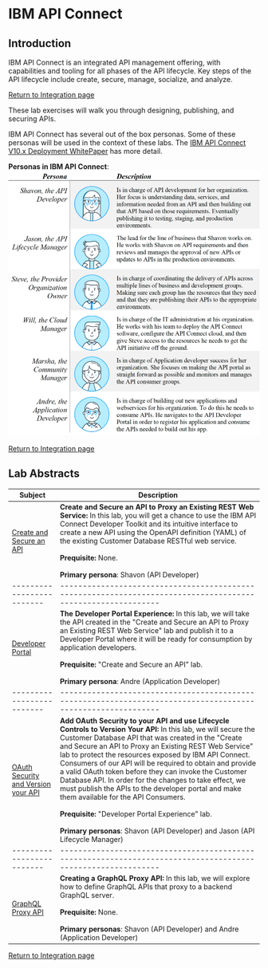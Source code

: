 # IBM API Connect

## Introduction
IBM API Connect is an integrated API management offering, with capabilities and tooling for all phases of the API lifecycle. Key steps of the API lifecycle include create, secure, manage, socialize, and analyze.

[Return to Integration page](../index.md#lab-section)

These lab exercises will walk you through designing, publishing, and securing APIs.

IBM API Connect has several out of the box personas. Some of these personas will be used in the context of these labs.  The [IBM API Connect V10.x Deployment WhitePaper](https://community.ibm.com/HigherLogic/System/DownloadDocumentFile.ashx?DocumentFileKey=21e9c4e0-f733-c7b1-3267-b1a604ebb0e1&forceDialog=0) has more detail.

**Personas in IBM API Connect**:
![alt text](images/personas.png)

[Return to Integration page](../index.md#lab-section)

## Lab Abstracts




|  Subject                            | Description                                            |                                                               
|-------------------------|------------------------------------------------------------------------------------------------------------|
| [Create and Secure an API](Create-and-Secure/ReadMe.md)       | **Create and Secure an API to Proxy an Existing REST Web Service:**  In this lab, you will get a chance to use the IBM API Connect Developer Toolkit and its intuitive interface to create a new API using the OpenAPI definition (YAML) of the existing Customer Database RESTful web service.<br><br>**Prequisite:** None.<br><br>**Primary persona**:  Shavon (API Developer)
|-------------------------|------------------------------------------------------------------------------------------------------------|
| [Developer Portal](Developer-Portal/ReadMe.md)       | **The Developer Portal Experience:**  In this lab, we will take the API created in the "Create and Secure an API to Proxy an Existing REST Web Service" lab and publish it to a Developer Portal where it will be ready for consumption by application developers.<br><br>**Prequisite:** "Create and Secure an API" lab.<br><br>**Primary persona**:  Andre (Application Developer)
|-------------------------|------------------------------------------------------------------------------------------------------------|
| [OAuth Security and Version your API](OAuth-Versioning/ReadMe.md)       | **Add OAuth Security to your API and use Lifecycle Controls to Version Your API:**  In this lab, we will secure the Customer Database API that was created in the "Create and Secure an API to Proxy an Existing REST Web Service" lab to protect the resources exposed by IBM API Connect. Consumers of our API will be required to obtain and provide a valid OAuth token before they can invoke the Customer Database API.  In order for the changes to take effect, we must publish the APIs to the developer portal and make them available for the API Consumers.<br><br>**Prequisite:** "Developer Portal Experience" lab.<br><br>**Primary personas**:  Shavon (API Developer) and Jason (API Lifecycle Manager)
|-------------------------|------------------------------------------------------------------------------------------------------------|
| [GraphQL Proxy API](GraphQL/ReadMe.md)       | **Creating a GraphQL Proxy API:**  In this lab, we will explore how to define GraphQL APIs that proxy to a backend GraphQL server.<br><br>**Prequisite:** None.<br><br>**Primary personas**:  Shavon (API Developer) and Andre (Application Developer)

[Return to Integration page](../index.md#lab-section)